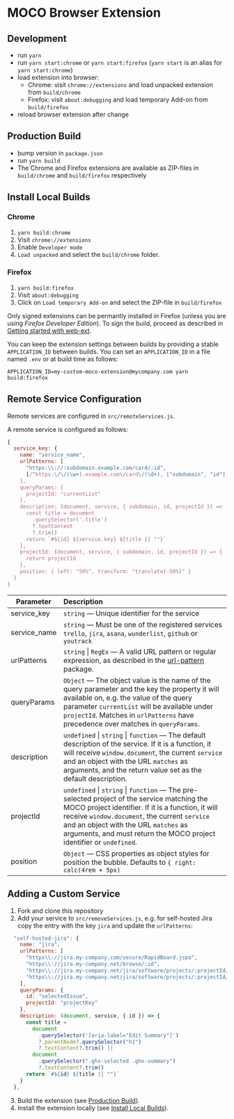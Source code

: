 # MOCO Browser Extension

## Development

* run `yarn`
* run `yarn start:chrome` or `yarn start:firefox` (`yarn start` is an alias for `yarn start:chrome`)
* load extension into browser:
  * Chrome: visit `chrome://extensions` and load unpacked extension from `build/chrome`
  * Firefox: visit `about:debugging` and load temporary Add-on from `build/firefox`
* reload browser extension after change

## Production Build

* bump version in `package.json`
* run `yarn build`
* The Chrome and Firefox extensions are available as ZIP-files in `build/chrome` and `build/firefox` respectively

## Install Local Builds

### Chrome

1. `yarn build:chrome`
1. Visit `chrome://extensions`
2. Enable `Developer mode`
3. `Load unpacked` and select the `build/chrome` folder.

### Firefox

1. `yarn build:firefox`
1. Visit `about:debugging`
2. Click on `Load temporary Add-on` and select the ZIP-file in `build/firefox`

Only signed extensions can be permantly installed in Firefox (unless you are using <em>Firefox Developer Edition</em>). To sign the build, proceed as described in [Getting started with web-ext](https://developer.mozilla.org/en-US/docs/Mozilla/Add-ons/WebExtensions/Getting_started_with_web-ext).

You can keep the extension settings between builds by providing a stable `APPLICATION_ID` between builds. You can set an `APPLICATION_ID` in a file named `.env` or at build time as follows:

`APPLICATION_ID=my-custom-moco-extension@mycompany.com yarn build:firefox`

## Remote Service Configuration 

Remote services are configured in `src/remoteServices.js`.

A remote service is configured as follows:

```javascript
{
  service_key: {
    name: "service_name",
    urlPatterns: [
      "https:\\://:subdomain.example.com/card/:id",
      [/^https:\/\/(\w+).example.com\/card\/(\d+), ["subdomain", "id"]],
    ],
    queryParams: {
      projectId: "currentList"
    },
    description: (document, service, { subdomain, id, projectId }) => {
      const title = document
        .querySelector('.title')
        ?.textContent
        ?.trim()
      return `#${id} ${service.key} ${title || ""}`
    },  
    projectId: (document, service, { subdomain, id, projectId }) => {
      return projectId
    },
    position: { left: "50%", transform: "translate(-50%)" }
  }
}
```

| Parameter    | Description |
|--------------|:-------------|
| service_key  | `string` &mdash; Unique identifier for the service |
| service_name | `string` &mdash; Must be one of the registered services `trello`, `jira`, `asana`, `wunderlist`, `github` or `youtrack` |
| urlPatterns  | `string` \| `RegEx` &mdash; A valid URL pattern or regular expression, as described in the [url-pattern](https://www.npmjs.com/package/url-pattern) package. |
| queryParams  | `Object` &mdash; The object value is the name of the query parameter and the key the property it will available on, e.g. the value of the query parameter `currentList` will be available under `projectId`. Matches in `urlPatterns` have precedence over matches in `queryParams`. |
| description  | `undefined` \| `string` \| `function` &mdash; The default description of the service. If it is a function, it will receive `window.document`, the current `service` and an object with the URL `matches` as arguments, and the return value set as the default description. |
| projectId    | `undefined` \| `string` \| `function` &mdash; The pre-selected project of the service matching the MOCO project identifier. If it is a function, it will receive `window.document`, the current `service` and an object with the URL `matches` as arguments, and must return the MOCO project identifier or `undefined`. |
| position     | `Object` &mdash; CSS properties as object styles for position the bubble. Defaults to `{ right: calc(4rem + 5px)` |

## Adding a Custom Service

1. Fork and clone this repository
2. Add your service to `src/removeServices.js`, e.g. for self-hosted Jira copy the entry with the key `jira` and update the `urlPatterns`:

```javascript
  "self-hosted-jira": {
    name: "jira",
    urlPatterns: [
      "https\\://jira.my-company.com/secure/RapidBoard.jspa",
      "https\\://jira.my-company.net/browse/:id",
      "https\\://jira.my-company.net/jira/software/projects/:projectId/boards/:board",
      "https\\://jira.my-company.net/jira/software/projects/:projectId/boards/:board/backlog"
    ],
    queryParams: {
      id: "selectedIssue",
      projectId: "projectKey"
    },
    description: (document, service, { id }) => {
      const title =
        document
          .querySelector('[aria-label="Edit Summary"]')
          ?.parentNode?.querySelector("h1")
          ?.textContent?.trim() ||
        document
          .querySelector(".ghx-selected .ghx-summary")
          ?.textContent?.trim()
      return `#${id} ${title || ""}`
    }
  },
```

3. Build the extension (see [Production Build](#production-build)).
4. Install the extension locally (see [Install Local Builds](#install-local-builds)).
